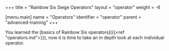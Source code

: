 +++
title = "Rainbow Six Siege Operators"
layout = "operator"
weight = -6

[menu.main]
  name = "Operators"
  identifier = "operator"
  parent = "advanced-training"
+++

You learned the [basics of Rainbow Six operators]({{<ref "operators.md">}}), now it is time to take an in depth look at each individual operator.

